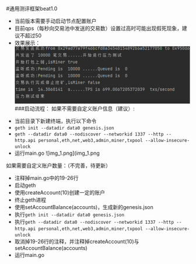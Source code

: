 #通用测评框架beat1.0
+ 当前版本需要手动启动节点配置账户
+ 目前qps（每秒向交易池中发送的交易数）设置过高时可能出现假死现象，建议不超过50
+ 效果展示：
![img_2.png](img_2.png)
###启动流程：
如果不需要自定义账户信息（建议）:
- 当前目录下新建终端，执行以下命令
- `geth init --datadir data0 genesis.json   `
- `geth --datadir data0 --nodiscover --networkid 1337 --http --http.api personal,eth,net,web3,admin,miner,txpool --allow-insecure-unlock  `
- 运行main.go
![img_1.png](img_1.png

如果需要自定义账户数量：（不完善，待更新）

- 注释掉main.go中的19-26行
- 启动geth
- 使用createAccount(10)创建一定的账户
- 终止geth进程
- 使用setAccountBalance(accounts)，生成新的genesis.json
- 执行`geth init --datadir data0 genesis.json   `
- 执行`geth --datadir data0 --nodiscover --networkid 1337 --http --http.api personal,eth,net,web3,admin,miner,txpool --allow-insecure-unlock  `
- 取消掉19-26行的注释，并注释掉createAccount(10)与setAccountBalance(accounts)
- 运行main.go